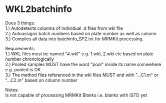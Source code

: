 # WKL2batchinfo
Does 3 things:  
1.) Autodetects columns of individual .d files from wkl file  
2.) Autoassigns batch numbers based on plate number as well as column  
3.) Compiles all data into batchinfo_SP2.txt for MRMKit processing.  
  
Requirements:  
1.) WKL files must be named "#.wkl" e.g. 1.wkl, 2.wkl etc based on plate number chronologically  
2.) Pooled samples MUST have the word "pool" inside its name somwehere e.g. pooled is OK  
3.) The method files referenced in the wkl files MUST end with "...C1.m" or "...C2.m" based on column number  
  
Notes:  
Is not capable of processing MRMKit Blanks i.e. blanks with ISTD yet

